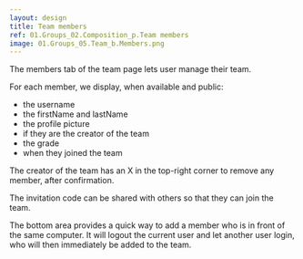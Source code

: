```yaml
---
layout: design
title: Team members
ref: 01.Groups_02.Composition_p.Team members
image: 01.Groups_05.Team_b.Members.png
---
```


The members tab of the team page lets user manage their team.

For each member, we display, when available and public:
- the username
- the firstName and lastName
- the profile picture
- if they are the creator of the team
- the grade
- when they joined the team

The creator of the team has an X in the top-right corner to remove any member, after confirmation.

The invitation code can be shared with others so that they can join the team.

The bottom area provides a quick way to add a member who is in front of the same computer. It will logout the current user and let another user login, who will then immediately be added to the team.

